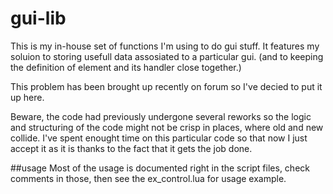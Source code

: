 # gui-lib

This is my in-house set of functions I'm using to do gui stuff. It features my soluion to storing usefull data assosiated to a particular gui. (and to keeping the definition of element and its handler close together.)

This problem has been brought up recently on forum so I've decied to put it up here.

Beware, the code had previously undergone several reworks so the logic and structuring of the code might not be crisp in places, where old and new collide. I've spent enought time on this particular code so that now I just accept it as it is thanks to the fact that it gets the job done.

##usage
Most of the usage is documented right in the script files, check comments in those, then see the ex_control.lua for usage example.
